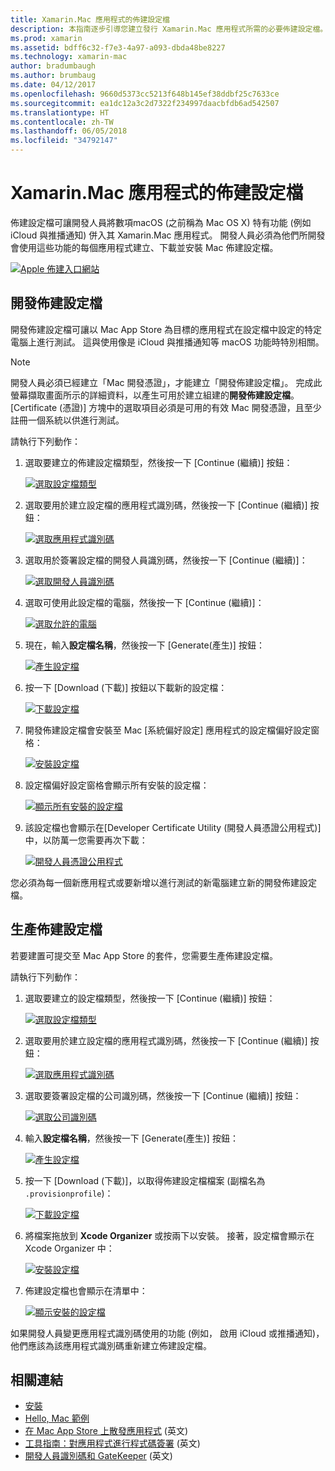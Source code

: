```yaml
---
title: Xamarin.Mac 應用程式的佈建設定檔
description: 本指南逐步引導您建立發行 Xamarin.Mac 應用程式所需的必要佈建設定檔。
ms.prod: xamarin
ms.assetid: bdff6c32-f7e3-4a97-a093-dbda48be8227
ms.technology: xamarin-mac
author: bradumbaugh
ms.author: brumbaug
ms.date: 04/12/2017
ms.openlocfilehash: 9660d5373cc5213f648b145ef38ddbf25c7633ce
ms.sourcegitcommit: ea1dc12a3c2d7322f234997daacbfdb6ad542507
ms.translationtype: HT
ms.contentlocale: zh-TW
ms.lasthandoff: 06/05/2018
ms.locfileid: "34792147"
---
```

# <a name="provisioning-profiles-for-xamarinmac-apps"></a>Xamarin.Mac 應用程式的佈建設定檔

佈建設定檔可讓開發人員將數項macOS (之前稱為 Mac OS X) 特有功能 (例如 iCloud 與推播通知) 併入其 Xamarin.Mac 應用程式。 開發人員必須為他們所開發會使用這些功能的每個應用程式建立、下載並安裝 Mac 佈建設定檔。

[![](profiles-images/certif13.png "Apple 佈建入口網站")](profiles-images/certif13.png#lightbox)

<a name="Development_Provisioning_Profile" />

## <a name="development-provisioning-profile"></a>開發佈建設定檔

開發佈建設定檔可讓以 Mac App Store 為目標的應用程式在設定檔中設定的特定電腦上進行測試。 這與使用像是 iCloud 與推播通知等 macOS 功能時特別相關。

> [!NOTE]
> 開發人員必須已經建立「Mac 開發憑證」，才能建立「開發佈建設定檔」。 完成此螢幕擷取畫面所示的詳細資料，以產生可用於建立組建的**開發佈建設定檔**。 [Certificate (憑證)] 方塊中的選取項目必須是可用的有效 Mac 開發憑證，且至少註冊一個系統以供進行測試。

請執行下列動作：

1. 選取要建立的佈建設定檔類型，然後按一下 [Continue (繼續)] 按鈕： 

     [![](profiles-images/certif14.png "選取設定檔類型")](profiles-images/certif14.png#lightbox)
2. 選取要用於建立設定檔的應用程式識別碼，然後按一下 [Continue (繼續)] 按鈕： 

     [![](profiles-images/certif15.png "選取應用程式識別碼")](profiles-images/certif15.png#lightbox)
3. 選取用於簽署設定檔的開發人員識別碼，然後按一下 [Continue (繼續)]： 

     [![](profiles-images/certif16.png "選取開發人員識別碼")](profiles-images/certif16.png#lightbox)
4. 選取可使用此設定檔的電腦，然後按一下 [Continue (繼續)]： 

     [![](profiles-images/certif17.png "選取允許的電腦")](profiles-images/certif17.png#lightbox)
5. 現在，輸入**設定檔名稱**，然後按一下 [Generate(產生)] 按鈕： 

     [![](profiles-images/certif18.png "產生設定檔")](profiles-images/certif18.png#lightbox)
6. 按一下 [Download (下載)] 按鈕以下載新的設定檔： 

     [![](profiles-images/certif19.png "下載設定檔")](profiles-images/certif19.png#lightbox)
7. 開發佈建設定檔會安裝至 Mac [系統偏好設定] 應用程式的設定檔偏好設定窗格： 

     [![](profiles-images/certif20.png "安裝設定檔")](profiles-images/certif20.png#lightbox)
8. 設定檔偏好設定窗格會顯示所有安裝的設定檔： 

     [![](profiles-images/image47.png "顯示所有安裝的設定檔")](profiles-images/image47.png#lightbox)
9. 該設定檔也會顯示在[Developer Certificate Utility (開發人員憑證公用程式)] 中，以防萬一您需要再次下載： 

     [![](profiles-images/image48.png "開發人員憑證公用程式")](profiles-images/image48.png#lightbox)

您必須為每一個新應用程式或要新增以進行測試的新電腦建立新的開發佈建設定檔。

<a name="Production_Provisioning_Profile" />

## <a name="production-provisioning-profile"></a>生產佈建設定檔

若要建置可提交至 Mac App Store 的套件，您需要生產佈建設定檔。

請執行下列動作：

1. 選取要建立的設定檔類型，然後按一下 [Continue (繼續)] 按鈕： 

    [![](profiles-images/certif21.png "選取設定檔類型")](profiles-images/certif21.png#lightbox)
2. 選取要用於建立設定檔的應用程式識別碼，然後按一下 [Continue (繼續)] 按鈕： 

    [![](profiles-images/certif15.png "選取應用程式識別碼")](profiles-images/certif15.png#lightbox)
3. 選取要簽署設定檔的公司識別碼，然後按一下 [Continue (繼續)] 按鈕： 

    [![](profiles-images/certif23.png "選取公司識別碼")](profiles-images/certif23.png#lightbox)
4. 輸入**設定檔名稱**，然後按一下 [Generate(產生)] 按鈕： 

    [![](profiles-images/certif24.png "產生設定檔")](profiles-images/certif24.png#lightbox)
5. 按一下 [Download (下載)]，以取得佈建設定檔檔案 (副檔名為 `.provisionprofile`)： 

    [![](profiles-images/certif25.png "下載設定檔")](profiles-images/certif25.png#lightbox)
6. 將檔案拖放到 **Xcode Organizer** 或按兩下以安裝。 接著，設定檔會顯示在 Xcode Organizer 中： 

    [![](profiles-images/image51.png "安裝設定檔")](profiles-images/image51.png#lightbox)
7. 佈建設定檔也會顯示在清單中： 

    [![](profiles-images/certif26.png "顯示安裝的設定檔")](profiles-images/certif26.png#lightbox)


如果開發人員變更應用程式識別碼使用的功能 (例如， 啟用 iCloud 或推播通知)，他們應該為該應用程式識別碼重新建立佈建設定檔。

## <a name="related-links"></a>相關連結

- [安裝](~//mac/get-started/installation.md)
- [Hello, Mac 範例](~//mac/get-started/hello-mac.md)
- [在 Mac App Store 上散發應用程式](https://developer.apple.com/devcenter/mac/checklist/) \(英文\)
- [工具指南：對應用程式進行程式碼簽署](https://developer.apple.com/library/mac/#documentation/ToolsLanguages/Conceptual/OSXWorkflowGuide/CodeSigning/CodeSigning.html) \(英文\)
- [開發人員識別碼和 GateKeeper](https://developer.apple.com/resources/developer-id/) \(英文\)

